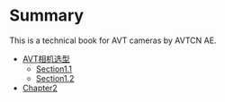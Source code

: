 # Summary

This is a technical book for AVT cameras by AVTCN AE.

* [AVT相机选型](chapter1/README.md)
	* [Section1.1](chapter1/section1.1.md)
	* [Section1.2](chapter1/section1.2.md)
* [Chapter2](chapter2/README.md)
